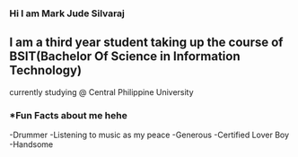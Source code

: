 ### Hi I am Mark Jude Silvaraj 
## I am a third year student taking up the course of BSIT(Bachelor Of Science in Information Technology) 
  currently studying @ Central Philippine University
### *Fun Facts about me hehe
   -Drummer
   -Listening to music as my peace
   -Generous
   -Certified Lover Boy
   -Handsome
   
  


<!--
**MarkusJudas/MarkusJudas** is a ✨ _special_ ✨ repository because its `README.md` (this file) appears on your GitHub profile.

Here are some ideas to get you started:

- 🔭 I’m currently working on ...
- 🌱 I’m currently learning ...
- 👯 I’m looking to collaborate on ...
- 🤔 I’m looking for help with ...
- 💬 Ask me about ...
- 📫 How to reach me: ...
- 😄 Pronouns: ...
- ⚡ Fun fact: ...
-->
